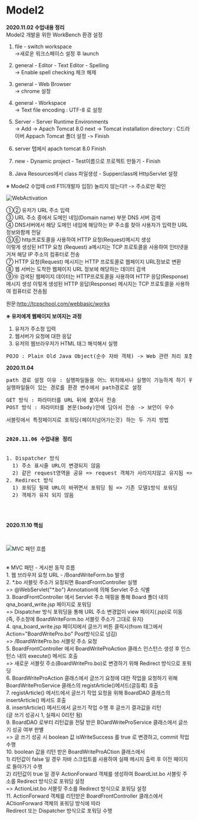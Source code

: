 # Model2
<b>2020.11.02 수업내용 정리</b><br>
  Model2 개발을 위한 WorkBench 환경 설정 <br>
   
  1. file - switch workspace<br>
    ->새로운 워크스페이스 설정 후 launch<br>

2. general - Editor - Text Editor - Spelling<br>
   -> Enable spell checking 체크 해제<br>

3. general - Web Browser <br>
   -> chrome 설정<br>

4. general - Workspace<br>
   -> Text file encoding : UTF-8 로 설정<br>

5. Server - Server Runtime Environments<br>
  -> Add  -> Apach Tomcat 8.0 next -> Tomcat installation directory : C드라이버 Appach Tomcat 폴더 설정 -> Finish<br>

6. server 탭에서 apach tomcat 8.0 Finish<br>

7. new - Dynamic project - Test이름으로 프로젝트 만들기 - Finish<br>

8. Java Resources에서 class 파일생성 - Supperclass에 HttpServlet 설정 <br>


※ Model2 수업때 cntl F11(개발자 입장) 눌리지 않는다!!
   -> 주소로만 확인 
   
   

![WebActivation](https://user-images.githubusercontent.com/70615344/97847940-b90b5f80-1d33-11eb-927e-794780b70cc6.png)

①②  유저가 URL 주소 입력 <br>
③ URL 주소 중에서 도메인 네임(Domain name) 부분 DNS 서버 검색 <br>
④  DNS서버에서 해당 도메인 네임에 해당하는 IP 주소를 찾아 사용자가 입력한  URL 정보와함께 전달 <br>
⑤⑥ http프로토콜을 사용하여 HTTP 요청(Request)메시지 생성 <br>
   이렇게 생성된 HTTP 요청 (Request) a메시지는 TCP 프로토콜을 사용하여 인터넷을 거쳐 해당 IP 주소의 컴퓨터로 전송<br>
⑦ HTTP 요청(Request) 메시지는 HTTP 프로토콜로 웹페이지 URL정보로 변환<br>
⑧ 웹 서버는 도착한 웹페이지 URL 정보에 해당하는 데이터 검색<br>
⑨⑩ 검색된 웹페이지 데이터는 HTTP프로토콜을 사용하여 HTTP 응답(Response) 메시지 생성 이렇게 생성된 HTTP 응답(Response) 메시지는 TCP 프로토콜을 사용하여 컴퓨터로 전송됨<br>

원문:http://tcpschool.com/webbasic/works


<b>※ 유저에게 웹페이지 보여지는 과정</b><br>
1) 유저가 주소창 입력<br>
2) 웹서버가 요청에 대한 응답 <br>
3) 유저의 웹브라우저가 HTML 태그 해석해서 실행 <br>

<pre>
POJO : Plain Old Java Object(순수 자바 객체) -> Web 관련 처리 포함  
</pre>

<b>2020.11.04</b>

<pre>path 경로 설정 이유 : 실행파일들을 어느 위치에서나 실행이 가능하게 하기 위해 
실행파일들이 있는 경로를 환경 변수에서 path경로로 설정 </pre>


<pre>
GET 방식 : 파라미터를 URL 뒤에 붙여서 전송
POST 방식 : 파라미터를 본문(body)안에 담아서 전송 -> 보안이 우수
</pre>


<pre>
서블릿에서 특정페이지로 포워딩(페이지넘어가는것) 하는 두 가지 방법


<b>2020.11.06 수업내용 정리</b><br>

1. Dispatcher 방식
  1) 주소 표시줄 URL이 변경되지 않음
  2) 같은 request영역을 공유 => request 객체가 사라지지않고 유지됨 => 페이지가 넘어가도 아이디 등의 값들이 살아있음
2. Redirect 방식
  1) 포워딩 될때 URL이 바뀌면서 포워딩 됨 => 기존 모델1방식 포워딩 
  2) 객체가 유지 되지 않음   



</pre>
<b>2020.11.10 핵심 </b>

<pre>

</pre>
![MVC 패턴 흐름](https://user-images.githubusercontent.com/70615344/98668314-0d958700-2393-11eb-9e39-755b0d8182c8.png) <br><br>


<p>
  ※ MVC 패턴 - 게시판 동작 흐름 <br> 
   1. 웹 브라우저 요청 URL - /BoardWriteForm.bo 발생 <br>
   2. *.bo 서블릿 주소가 요청되면 BoardFrontController 실행 <br>
      => @WebServlet("*.bo") Annotation에 의해 Servlet 주소 식별 <br>
   3. BoardFrontController 에서 Servlet 주소 매핑을 통해 Board 폴더 내의 qna_board_write.jsp 페이지로 포워딩 <br>
      => Dispatcher 방식 포워딩을 통해 URL 주소 변경없이 view 페이지(.jsp)로 이동  <br>
          (즉, 주소창에 BoardWriteForm.bo 서블릿 주소가 그대로 유지)<br>
   4. qna_board_write.jsp 페이지에서 글쓰기 버튼 클릭시(from 태그에서 Action="BoardWritePro.bo" Post방식으로 넘김)<br>
       => /BoardWritePro.bo 서블릿 주소 요청<br>
   5. BoardFrontController 에서 BoardWriteProAction 클래스 인스턴스 생성 후 인스턴스 내의 execute() 메서드 호출<br>
      => 새로운 서블릿 주소(BoardWritePro.bo)로 변경하기 위해 Redirect 방식으로 포워딩<br>
   6. BoardWriteProAction 클래스에서 글쓰기 요청에 대한 작업을 요청하기 위해 <br>
       BoardWriteProService 클래스의 registArticle()메서드(글등록) 호출<br>
   7. registArticle() 메서드에서 글쓰기 작업 요청을 위해 BoardDAO 클래스의 insertArticle() 메서드 호출<br>
   8. insertArticle() 메서드에서 글쓰기 작업 수행 후 글쓰기 결과값을 리턴 <br>
       (글 쓰기 성공시 1, 실패시 0리턴 됨)<br>
   9. BoardDAO 로부터 리턴값을 전달 받은 BOardWriteProService 클래스에서 글쓰기 성공 여부 판별<br>
      => 글 쓰기 성공 시 boolean 값 isWriteSuccess 를 true 로 변경하고, commit 작업 수행<br>
   10. boolean 값을 리턴 받은 BoardWriteProACtion 클래스에서 <br>
       1) 리턴값이 false 일 경우 자바 스크립트를 사용하여 실패 메시지 출력 후  이전 페이지로 돌아가기 수행<br>
       2) 리턴값이 true 일 경우 ActionForward 객체를 생성하여 BoardList.bo 서블릿 주소를 Redirect 방식으로 포워딩 설정<br>
          => ActionList.bo 서블릿 주소를 Redirect 방식으로 포워딩 설정<br>
   11. ActionForward 객체를 리턴받은 BoardFrontController 클래스에서 ACtionForward 객체의 포워딩 방식에 따라<br>
       Redirect 또는 Dispatcher 방식으로 포워딩 수행<br>

</p>
